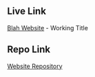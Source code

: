 ## Live Link
[Blah Website](https://www.basicbooks.com/titles/adrian-hon/youve-been-played/9781541600195/) - Working Title

## Repo Link
[Website Repository](https://github.com/awdriggs/blah)
